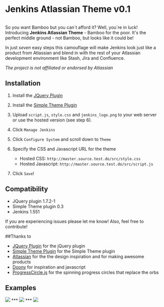 # Jenkins Atlassian Theme v0.1

<img src="http://danieljonsson.net/jenkins_beard.png" alt="" />

So you want Bamboo but you can´t afford it? Well, you´re in luck! Introducing **Jenkins Atlassian Theme** - Bamboo for the poor. It's the perfect middle ground - not Bamboo, but looks like it could be! 

In just *seven* easy steps this camouflage will make Jenkins look just like a product from Atlassian and blend in with the rest of your Atlassian development environment like Stash, Jira and Confluence. 

*The project is not affiliated or endorsed by Atlassian*

## Installation 

1. Install the [JQuery Plugin][jquery]

1. Install the [Simple Theme Plugin][simple]

1. Upload `script.js`, `style.css` and `jenkins_logo.png` to your web server or use the hosted version (see step 6).

1. Click `Manage Jenkins`

1. Click `Configure System` and scroll down to `Theme`

1. Specify the CSS and Javascript URL for the theme
    - Hosted CSS: `http://master.source.test.do/src/style.css`
    - Hosted Javascript: `http://master.source.test.do/src/script.js`

1. Click `Save`!


## Compatibility
- JQuery plugin 1.7.2-1
- Simple Theme plugin 0.3
- Jenkins 1.551

If you are experiencing issues please let me know! Also, feel free to contribute!

##Thanks to
- [JQuery Plugin][jquery] for the jQuery plugin
- [Simple Theme Plugin][simple] for the Simple Theme plugin
- [Atlassian][atlassian] for the the design inspiration and for making awesome products
- [Doony][doony] for inspiration and javascript
- [ProgressCircle.js][progresscircle] for the spinning progress circles that replace the orbs 

## Examples
<img src="http://danieljonsson.net/atlassian_theme/full_view.png" />
***
<img src="http://danieljonsson.net/atlassian_theme/console_output.png" />
***
<img src="http://danieljonsson.net/atlassian_theme/build_executors.png" />

[jquery]: https://wiki.jenkins-ci.org/display/JENKINS/jQuery+Plugin
[simple]: https://wiki.jenkins-ci.org/display/JENKINS/Simple+Theme+Plugin
[doony]: https://github.com/kevinburke/doony
[progresscircle]: https://github.com/qiao/ProgressCircle.js
[atlassian]: http://atlassian.com
